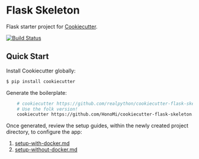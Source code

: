 # Flask Skeleton

Flask starter project for [Cookiecutter](https://github.com/audreyr/cookiecutter).

[![Build Status](https://travis-ci.org/realpython/cookiecutter-flask-skeleton.svg?branch=master)](https://travis-ci.org/realpython/cookiecutter-flask-skeleton)

## Quick Start

Install Cookiecutter globally:

```sh
$ pip install cookiecutter
```

Generate the boilerplate:

```sh
    # cookiecutter https://github.com/realpython/cookiecutter-flask-skeleton.git
    # Use the folk version!
    cookiecutter https://github.com/HonoMi/cookiecutter-flask-skeleton.git
```

Once generated, review the setup guides, within the newly created project directory, to configure the app:

1. [setup-with-docker.md](%7B%7Bcookiecutter.app_slug%7D%7D/setup-with-docker.md)
1. [setup-without-docker.md](%7B%7Bcookiecutter.app_slug%7D%7D/setup-without-docker.md)

